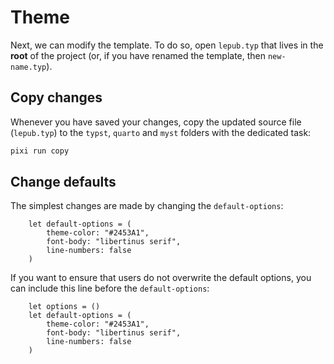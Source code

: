 # Theme

Next, we can modify the template. To do so, open `lepub.typ` that lives in the **root** of the project (or, if you have renamed the template, then `new-name.typ`).

## Copy changes

Whenever you have saved your changes, copy the updated source file (`lepub.typ`) to the `typst`, `quarto` and `myst` folders with the dedicated task:

``` sh
pixi run copy
```

## Change defaults

The simplest changes are made by changing the `default-options`:

``` typst linenums="17"
    let default-options = (
        theme-color: "#2453A1",
        font-body: "libertinus serif",
        line-numbers: false
    )
```

If you want to ensure that users do not overwrite the default options, you can include this line before the `default-options`:

``` typst linenums="17" hl_lines="1"
    let options = ()
    let default-options = (
        theme-color: "#2453A1",
        font-body: "libertinus serif",
        line-numbers: false
    )
```
